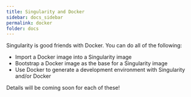 ```yaml
---
title: Singularity and Docker
sidebar: docs_sidebar
permalink: docker
folder: docs
---
```


Singularity is good friends with Docker. You can do all of the following:

- Import a Docker image into a Singularity image
- Bootstrap a Docker image as the base for a Singularity image
- Use Docker to generate a development environment with Singularity and/or Docker

Details will be coming soon for each of these!
